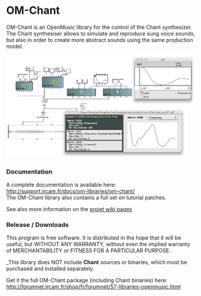 # OM-Chant

OM-Chant is an OpenMusic library for the control of the Chant synthesizer. The Chant synthesiser allows to simulate and reproduce sung voice sounds, but also in order to create more abstract sounds using the same production model.

<img src="docs/images/om-chant.png">

### Documentation

A complete documentation is available here: http://support.ircam.fr/docs/om-libraries/om-chant/   
The OM-Chant library also contains a full set on tutorial patches.

See also more information on the [projet wiki pages](https://github.com/openmusic-project/OM-Chant/wiki/OM-Chant-project/)


### Release / Downloads

This program is free software. It is distributed in the hope that it will be useful, but WITHOUT ANY WARRANTY, without even the implied warranty of MERCHANTABILITY or FITNESS FOR A PARTICULAR PURPOSE. 

_This library does NOT include **Chant** sources or binaries, which must be purchased and installed separately. 

Get it the full OM-Chant package (including Chant binaries) here: http://forumnet.ircam.fr/shop/fr/forumnet/57-libraries-openmusic.html

